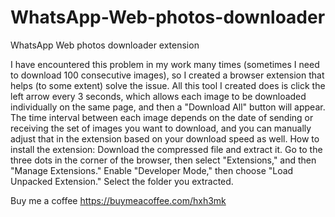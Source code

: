 # WhatsApp-Web-photos-downloader
WhatsApp Web photos downloader extension 

I have encountered this problem in my work many times (sometimes I need to download 100 consecutive images), so I created a browser extension that helps (to some extent) solve the issue.
All this tool I created does is click the left arrow every 3 seconds, which allows each image to be downloaded individually on the same page, and then a "Download All" button will appear.
The time interval between each image depends on the date of sending or receiving the set of images you want to download, and you can manually adjust that in the extension based on your download speed as well.
How to install the extension:
Download the compressed file and extract it.
Go to the three dots in the corner of the browser, then select "Extensions," and then "Manage Extensions."
Enable "Developer Mode," then choose "Load Unpacked Extension."
Select the folder you extracted.

Buy me a coffee
https://buymeacoffee.com/hxh3mk
